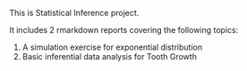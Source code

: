 This is Statistical Inference project.

It includes 2 rmarkdown reports covering the following topics:


1. A simulation exercise
 for exponential distribution
2. Basic inferential data analysis for Tooth Growth 